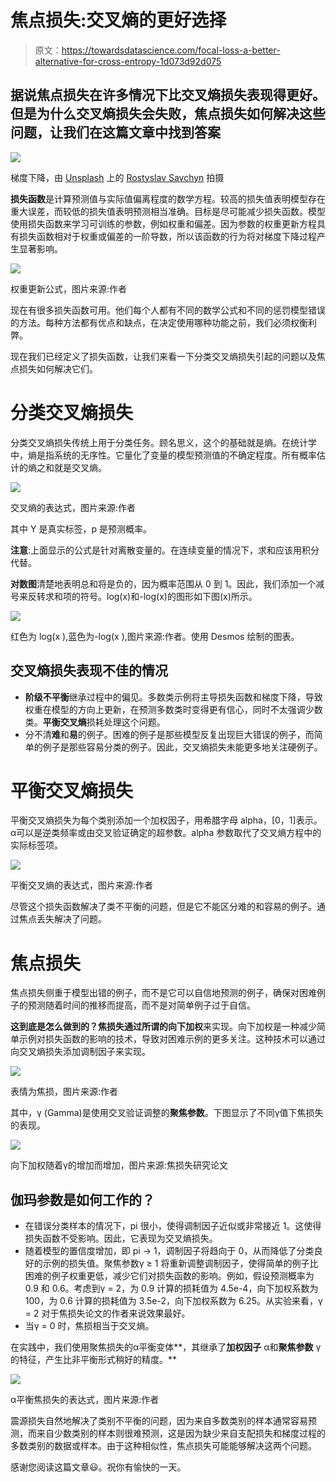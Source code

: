 # 焦点损失:交叉熵的更好选择

> 原文：<https://towardsdatascience.com/focal-loss-a-better-alternative-for-cross-entropy-1d073d92d075>

## 据说焦点损失在许多情况下比交叉熵损失表现得更好。但是为什么交叉熵损失会失败，焦点损失如何解决这些问题，让我们在这篇文章中找到答案

![](img/ad5fd37fc7893cdc56e849f4e2747828.png)

梯度下降，由 [Unsplash](https://unsplash.com?utm_source=medium&utm_medium=referral) 上的 [Rostyslav Savchyn](https://unsplash.com/@ross_savchyn?utm_source=medium&utm_medium=referral) 拍摄

**损失函数**是计算预测值与实际值偏离程度的数学方程。较高的损失值表明模型存在重大误差，而较低的损失值表明预测相当准确。目标是尽可能减少损失函数。模型使用损失函数来学习可训练的参数，例如权重和偏差。因为参数的权重更新方程具有损失函数相对于权重或偏差的一阶导数，所以该函数的行为将对梯度下降过程产生显著影响。

![](img/4e66c4da1b643e9c2e400bc1c625bc0a.png)

权重更新公式，图片来源:作者

现在有很多损失函数可用。他们每个人都有不同的数学公式和不同的惩罚模型错误的方法。每种方法都有优点和缺点，在决定使用哪种功能之前，我们必须权衡利弊。

现在我们已经定义了损失函数，让我们来看一下分类交叉熵损失引起的问题以及焦点损失如何解决它们。

# 分类交叉熵损失

分类交叉熵损失传统上用于分类任务。顾名思义，这个的基础就是熵。在统计学中，熵是指系统的无序性。它量化了变量的模型预测值的不确定程度。所有概率估计的熵之和就是交叉熵。

![](img/a17da4a06096a7d0fc012b77c622f1f7.png)

交叉熵的表达式，图片来源:作者

其中 Y 是真实标签，p 是预测概率。

**注意**:上面显示的公式是针对离散变量的。在连续变量的情况下，求和应该用积分代替。

**对数图**清楚地表明总和将是负的，因为概率范围从 0 到 1。因此，我们添加一个减号来反转求和项的符号。log(x)和-log(x)的图形如下图(x)所示。

![](img/3e00d57800f080f38ea7a95f1dfba011.png)

红色为 log(x ),蓝色为-log(x ),图片来源:作者。使用 Desmos 绘制的图表。

## 交叉熵损失表现不佳的情况

*   **阶级不平衡**继承过程中的偏见。多数类示例将主导损失函数和梯度下降，导致权重在模型的方向上更新，在预测多数类时变得更有信心，同时不太强调少数类。**平衡交叉熵**损耗处理这个问题。
*   分不清**难**和**易**的例子。困难的例子是那些模型反复出现巨大错误的例子，而简单的例子是那些容易分类的例子。因此，交叉熵损失未能更多地关注硬例子。

# 平衡交叉熵损失

平衡交叉熵损失为每个类别添加一个加权因子，用希腊字母 alpha，[0，1]表示。α可以是逆类频率或由交叉验证确定的超参数。alpha 参数取代了交叉熵方程中的实际标签项。

![](img/0a6bdadc3303bb2446ab260adba7d844.png)

平衡交叉熵的表达式，图片来源:作者

尽管这个损失函数解决了类不平衡的问题，但是它不能区分难的和容易的例子。通过焦点丢失解决了问题。

# 焦点损失

焦点损失侧重于模型出错的例子，而不是它可以自信地预测的例子，确保对困难例子的预测随着时间的推移而提高，而不是对简单例子过于自信。

**这到底是怎么做到的？**焦损失通过所谓的**向下加权**来实现。向下加权是一种减少简单示例对损失函数的影响的技术，导致对困难示例的更多关注。这种技术可以通过向交叉熵损失添加调制因子来实现。

![](img/7f906ddf78c1fb062f83a03079267008.png)

表情为焦损，图片来源:作者

其中，γ (Gamma)是使用交叉验证调整的**聚焦参数**。下图显示了不同γ值下焦损失的表现。

![](img/2a21be4c487eab649837f72ad0aaa1c1.png)

向下加权随着γ的增加而增加，图片来源:焦损失研究论文

## 伽玛参数是如何工作的？

*   在错误分类样本的情况下，pi 很小，使得调制因子近似或非常接近 1。这使得损失函数不受影响。因此，它表现为交叉熵损失。
*   随着模型的置信度增加，即 pi → 1，调制因子将趋向于 0，从而降低了分类良好的示例的损失值。聚焦参数γ ≥ 1 将重新调整调制因子，使得简单的例子比困难的例子权重更低，减少它们对损失函数的影响。例如，假设预测概率为 0.9 和 0.6。考虑到γ = 2，为 0.9 计算的损耗值为 4.5e-4，向下加权系数为 100，为 0.6 计算的损耗值为 3.5e-2，向下加权系数为 6.25。从实验来看，γ = 2 对于焦损失论文的作者来说效果最好。
*   当γ = 0 时，焦损相当于交叉熵。

在实践中，我们使用聚焦损失的α平衡变体**，其继承了**加权因子** α和**聚焦参数** γ的特征，产生比非平衡形式稍好的精度。**

![](img/f71f3bf69c0e6996f8917fad9d63bb01.png)

α平衡焦损失的表达式，图片来源:作者

震源损失自然地解决了类别不平衡的问题，因为来自多数类别的样本通常容易预测，而来自少数类别的样本则很难预测，这是因为缺少来自支配损失和梯度过程的多数类别的数据或样本。由于这种相似性，焦点损失可能能够解决这两个问题。

感谢您阅读这篇文章😃。祝你有愉快的一天。